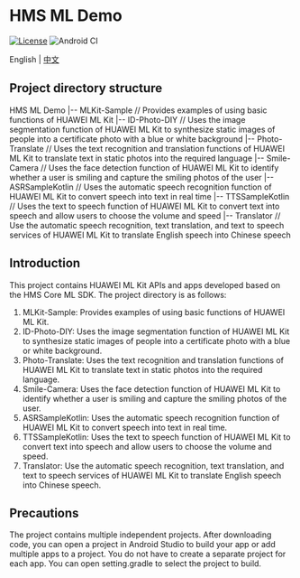 # HMS ML Demo

[![License](https://img.shields.io/badge/Docs-hmsguides-brightgreen)](https://developer.huawei.com/consumer/cn/doc/development/HMS-Guides/ml-introduction-4)  ![Android CI](https://github.com/HMS-Core/hms-ml-demo/workflows/Android%20CI/badge.svg)

English | [中文](https://github.com/HMS-Core/hms-ml-demo/blob/master/README_ZH.md)

## Project directory structure
   HMS ML Demo
        |-- MLKit-Sample // Provides examples of using basic functions of HUAWEI ML Kit
        |-- ID-Photo-DIY // Uses the image segmentation function of HUAWEI ML Kit to synthesize static images of people into a certificate photo with a blue or white background
        |-- Photo-Translate // Uses the text recognition and translation functions of HUAWEI ML Kit to translate text in static photos into the required language
	    |-- Smile-Camera // Uses the face detection function of HUAWEI ML Kit to identify whether a user is smiling and capture the smiling photos of the user
	    |-- ASRSampleKotlin // Uses the automatic speech recognition function of HUAWEI ML Kit to convert speech into text in real time
		|-- TTSSampleKotlin // Uses the text to speech function of HUAWEI ML Kit to convert text into speech and allow users to choose the volume and speed
		|-- Translator // Use the automatic speech recognition, text translation, and  text to speech services of HUAWEI ML Kit to translate English speech into Chinese speech

## Introduction

This project contains HUAWEI ML Kit APIs and apps developed based on the HMS Core ML SDK. The project directory is as follows:
1. MLKit-Sample: Provides examples of using basic functions of HUAWEI ML Kit.
2. ID-Photo-DIY: Uses the image segmentation function of HUAWEI ML Kit to synthesize static images of people into a certificate photo with a blue or white background.
3. Photo-Translate: Uses the text recognition and translation functions of HUAWEI ML Kit to translate text in static photos into the required language.
4. Smile-Camera: Uses the face detection function of HUAWEI ML Kit to identify whether a user is smiling and capture the smiling photos of the user.
5. ASRSampleKotlin: Uses the automatic speech recognition function of HUAWEI ML Kit to convert speech into text in real time.
6. TTSSampleKotlin: Uses the text to speech function of HUAWEI ML Kit to convert text into speech and allow users to choose the volume and speed.
7. Translator: Use the automatic speech recognition, text translation, and  text to speech services of HUAWEI ML Kit to translate English speech into Chinese speech. 
## Precautions

The project contains multiple independent projects. After downloading code,
you can open a project in Android Studio to build your app or add multiple apps to a project.
You do not have to create a separate project for each app. You can open setting.gradle to select the project to build.
